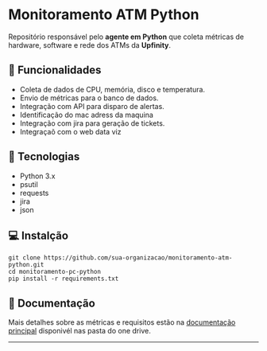 # Monitoramento ATM Python

Repositório responsável pelo **agente em Python** que coleta métricas de hardware, software e rede dos ATMs da **Upfinity**.

## 📌 Funcionalidades
- Coleta de dados de CPU, memória, disco e temperatura.
- Envio de métricas para o banco de dados.
- Integração com API para disparo de alertas.
- Identificação do mac adress da maquina
- Integração com jira para geração de tickets.
- Integraçaõ com o web data viz

## 🚀 Tecnologias
- Python 3.x
- psutil
- requests
- jira
- json 

## 💻 Instalção
    git clone https://github.com/sua-organizacao/monitoramento-atm-python.git
    cd monitoramento-pc-python
    pip install -r requirements.txt
    

## 📖 Documentação
Mais detalhes sobre as métricas e requisitos estão na [documentação principal](../) disponivél nas pasta do one drive.

---
